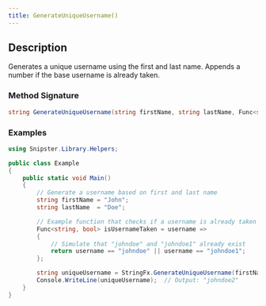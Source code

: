 ```yaml
---
title: GenerateUniqueUsername()
---
```


## Description
Generates a unique username using the first and last name. Appends a number if the base username is already taken.

### Method Signature

```csharp
string GenerateUniqueUsername(string firstName, string lastName, Func<string, bool> isUsernameTaken)
```
### Examples

```csharp
using Snipster.Library.Helpers;

public class Example
{
    public static void Main()
    {
        // Generate a username based on first and last name
        string firstName = "John";
        string lastName  = "Doe";

        // Example function that checks if a username is already taken
        Func<string, bool> isUsernameTaken = username =>
        {
            // Simulate that "johndoe" and "johndoe1" already exist
            return username == "johndoe" || username == "johndoe1";
        };

        string uniqueUsername = StringFx.GenerateUniqueUsername(firstName, lastName, isUsernameTaken);
        Console.WriteLine(uniqueUsername);  // Output: "johndoe2"
    }
}
```